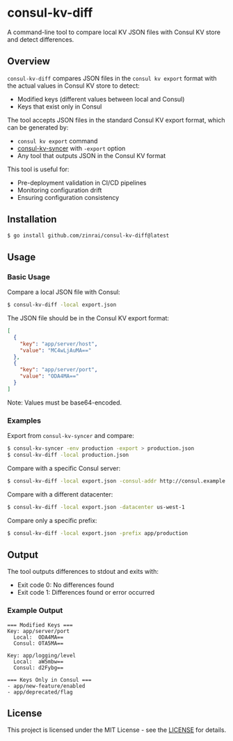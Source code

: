 # consul-kv-diff

A command-line tool to compare local KV JSON files with Consul KV store and detect differences.

## Overview

`consul-kv-diff` compares JSON files in the `consul kv export` format with the actual values in Consul KV store to detect:

- Modified keys (different values between local and Consul)
- Keys that exist only in Consul

The tool accepts JSON files in the standard Consul KV export format, which can be generated by:

- `consul kv export` command
- [consul-kv-syncer](https://github.com/zinrai/consul-kv-syncer) with `-export` option
- Any tool that outputs JSON in the Consul KV format

This tool is useful for:

- Pre-deployment validation in CI/CD pipelines
- Monitoring configuration drift
- Ensuring configuration consistency

## Installation

```bash
$ go install github.com/zinrai/consul-kv-diff@latest
```

## Usage

### Basic Usage

Compare a local JSON file with Consul:

```bash
$ consul-kv-diff -local export.json
```

The JSON file should be in the Consul KV export format:

```json
[
  {
    "key": "app/server/host",
    "value": "MC4wLjAuMA=="
  },
  {
    "key": "app/server/port",
    "value": "ODA4MA=="
  }
]
```

Note: Values must be base64-encoded.

### Examples

Export from `consul-kv-syncer` and compare:

```bash
$ consul-kv-syncer -env production -export > production.json
$ consul-kv-diff -local production.json
```

Compare with a specific Consul server:

```bash
$ consul-kv-diff -local export.json -consul-addr http://consul.example.com:8500
```

Compare with a different datacenter:

```bash
$ consul-kv-diff -local export.json -datacenter us-west-1
```

Compare only a specific prefix:

```bash
$ consul-kv-diff -local export.json -prefix app/production
```

## Output

The tool outputs differences to stdout and exits with:

- Exit code 0: No differences found
- Exit code 1: Differences found or error occurred

### Example Output

```
=== Modified Keys ===
Key: app/server/port
  Local:  ODA4MA==
  Consul: OTA5MA==

Key: app/logging/level
  Local:  aW5mbw==
  Consul: d2Fybg==

=== Keys Only in Consul ===
- app/new-feature/enabled
- app/deprecated/flag
```

## License

This project is licensed under the MIT License - see the [LICENSE](https://opensource.org/license/mit) for details.
